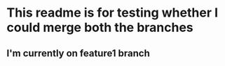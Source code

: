 # This readme is for testing whether I could merge both the branches
## I'm currently on feature1 branch
